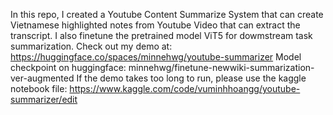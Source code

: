 In this repo, I created a Youtube Content Summarize System that can create Vietnamese highlighted notes from Youtube Video that can extract the transcript. I also finetune the pretrained model ViT5 for dowmstream task summarization.
Check out my demo at: https://huggingface.co/spaces/minnehwg/youtube-summarizer
Model checkpoint on huggingface: minnehwg/finetune-newwiki-summarization-ver-augmented
If the demo takes too long to run, please use the kaggle notebook file: https://www.kaggle.com/code/vuminhhoangg/youtube-summarizer/edit
